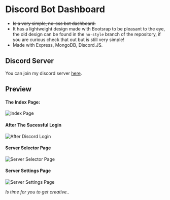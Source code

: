 # Discord Bot Dashboard
- ~~Is a very simple, no-css bot dashboard.~~
- It has a lightweight design made with Bootsrap to be pleasant to the eye, the old design can be found in the `no-style` branch of the repository, if you are curious check that out but is still very simple!
- Made with Express, MongoDB, Discord.JS.

## Discord Server

You can join my discord server [here](https://discord.gg/rk7cVyk).

## Preview

#### The Index Page:

![Index Page](https://github.com/MrAugu/simple-discordjs-dashboard/blob/master/preview/assets/index_page.png?raw=true)

#### After The Sucessful Login

![After Discord Login](https://github.com/MrAugu/simple-discordjs-dashboard/blob/master/preview/assets/after_discord_login.png?raw=true)

#### Server Selector Page

![Server Selector Page](https://github.com/MrAugu/simple-discordjs-dashboard/blob/master/preview/assets/server_selector_mod.png?raw=true)

#### Server Settings Page

![Server Settings Page](https://github.com/MrAugu/simple-discordjs-dashboard/blob/master/preview/assets/server_settings.png?raw=true)



*Is time for you to get creative..*

